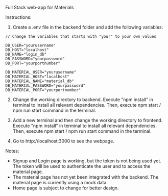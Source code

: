 Full Stack web-app for Materials

Instructions:
1. Create a .env file in the backend folder and add the following variables:
```
// Change the variables that starts with "your" to your own values

DB_USER="yourusername"
DB_HOST="localhost"
DB_NAME="login_db"
DB_PASSWORD="yourpassword"
DB_PORT="yourportnumber"

DB_MATERIAL_USER="yourusername"
DB_MATERIAL_HOST="localhost"
DB_MATERIAL_NAME="material_db"
DB_MATERIAL_PASSWORD="yourpassword"
DB_MATERIAL_PORT="yourportnumber"
```

2. Change the working directory to backend. Execute "npm install" in terminal to install all relevant dependencies. Then, execute npm start / npm run start command in the terminal.

3. Add a new terminal and then change the working directory to frontend. Execute "npm install" in terminal to install all relevant dependencies. Then, execute npm start / npm run start command in the terminal.

4. Go to http://localhost:3000 to see the webpage. 

Notes: 
- Signup and Login page is working, but the token is not being used yet. The token will be used to authenticate the user and to access the material page.
- The material page has not yet been integrated with the backend. The material page is currently using a mock data.
- Home page is subject to change for better design.